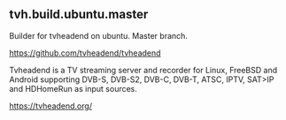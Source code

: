 ## tvh.build.ubuntu.master

Builder for tvheadend on ubuntu.
Master branch.

https://github.com/tvheadend/tvheadend

Tvheadend is a TV streaming server and recorder for Linux, FreeBSD and Android supporting DVB-S, DVB-S2, DVB-C, DVB-T, ATSC, IPTV, SAT>IP and HDHomeRun as input sources.

https://tvheadend.org/
